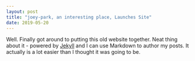 ```yaml
---
layout: post
title: "joey-park, an interesting place, Launches Site"
date: 2019-05-20
---
```


Well. Finally got around to putting this old website together. 
Neat thing about it - powered by [Jekyll](http://jekyllrb.com) and I can use Markdown to author my posts. 
It actually is a lot easier than I thought it was going to be.
